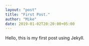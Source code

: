 ```yaml
---
layout: "post"
title: "First Post."
author: "Mike"
date: 2019-01-02T20:20:00+05:00
---
```


Hello, this is my first post using Jekyll.